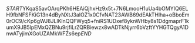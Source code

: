$START$YKqaS5avOArqPKh6HEAiQjhxHz9x5t+7N6LmooH1uUa4bOMYIQ6ELH9fbNFSFKiG13n4dByNXtJ3aIOZ1x0CfvNAT23AWB69dEAkTHlha+oBboEm0rOC9/cKp6gWJ8JLlKlnQQFWyq5+fniRS1UDxef8yknWHby8s1DdgmaprF1kumX9JB5lpEMxQZBNu9rjfiLrZQRBiewzx8wADTkNjyrr6bVzftYYHGTQgyA1DnwATyjimXGoUZAMkWFZs6ep$END$